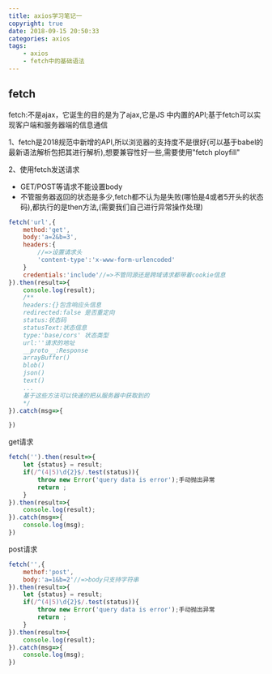 ```yaml
---
title: axios学习笔记一
copyright: true
date: 2018-09-15 20:50:33
categories: axios
tags:
    - axios
    - fetch中的基础语法
---
```


## fetch

fetch:不是ajax，它诞生的目的是为了ajax,它是JS 中内置的API;基于fetch可以实现客户端和服务器端的信息通信
<!-- more -->

1、fetch是2018规范中新增的API,所以浏览器的支持度不是很好(可以基于babel的最新语法解析包把其进行解析),想要兼容性好一些,需要使用"fetch ployfill"

2、使用fetch发送请求

- GET/POST等请求不能设置body
- 不管服务器返回的状态是多少,fetch都不认为是失败(哪怕是4或者5开头的状态码),都执行的是then方法,(需要我们自己进行异常操作处理)

```javascript
fetch('url',{
    method:'get',
    body:'a=2&b=3',
    headers:{
        //=>设置请求头
        'content-type':'x-www-form-urlencoded'
    }
    credentials:'include'//=>不管同源还是跨域请求都带着cookie信息
}).then(result=>{
    console.log(result);
    /**
    headers:{}包含响应头信息
    redirected:false 是否重定向
    status:状态码
    statusText:状态信息
    type:'base/cors' 状态类型
    url:''请求的地址
    __proto__:Response
    arrayBuffer()
    blob()
    json()
    text()
    ...
    基于这些方法可以快速的把从服务器中获取到的
    */
}).catch(msg=>{

})
```

get请求

```javascript
fetch('').then(result=>{
    let {status} = result;
    if(/^(4|5)\d{2}$/.test(status)){
        throw new Error('query data is error');手动抛出异常
        return ;
    }
}).then(result=>{
    console.log(result);
}).catch(msg=>{
    console.log(msg);
})
```

post请求

```javascript
fetch('',{
    methof:'post',
    body:'a=1&b=2'//=>body只支持字符串
}).then(result=>{
    let {status} = result;
    if(/^(4|5)\d{2}$/.test(status)){
        throw new Error('query data is error');手动抛出异常
        return ;
    }
}).then(result=>{
    console.log(result);
}).catch(msg=>{
    console.log(msg);
})
```